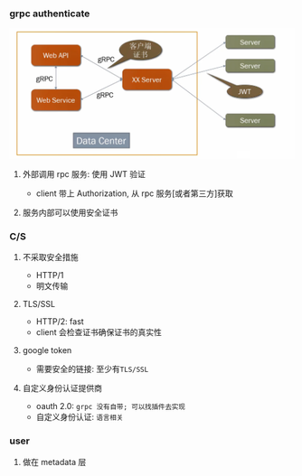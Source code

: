 ### grpc authenticate

![avatar](/static/image/rpc/grpc-token.png)

1. 外部调用 rpc 服务: 使用 JWT 验证

   - client 带上 Authorization, 从 rpc 服务[或者第三方]获取

2. 服务内部可以使用安全证书

### C/S

1. 不采取安全措施

   - HTTP/1
   - 明文传输

2. TLS/SSL

   - HTTP/2: fast
   - client 会检查证书确保证书的真实性

3. google token

   - 需要安全的链接: 至少有`TLS/SSL`

4. 自定义身份认证提供商

   - oauth 2.0: `grpc 没有自带; 可以找插件去实现`
   - 自定义身份认证: `语言相关`

### user

1. 做在 metadata 层
